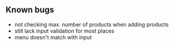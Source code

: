 ## Known bugs

- not checking max. number of products when adding products
- still lack input validation for most places
- menu doesn't match with input